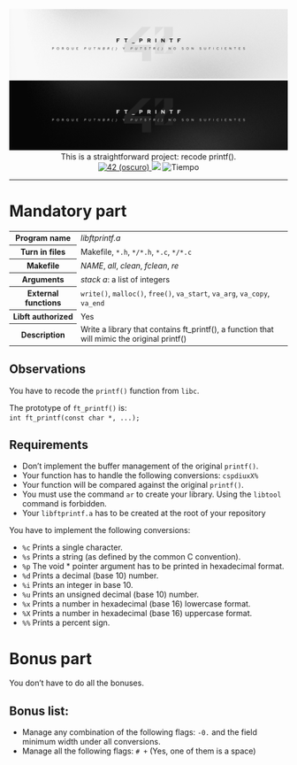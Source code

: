 <div align="center">
    <img src="https://github.com/15Galan/42_project-readmes/blob/master/banners/cursus/projects/ft_printf-light.png?raw=true#gh-light-mode-only" alt="Banner (claro)" />
    <img src="https://github.com/15Galan/42_project-readmes/blob/master/banners/cursus/projects/ft_printf-dark.png?raw=true#gh-dark-mode-only" alt="Banner (oscuro)" />
    <br>
    This is a straightforward project: recode printf().
    <br>
    <a href='https://profile.intra.42.fr/users/alvega-g' target="_blank">
        <img alt='42 (oscuro)' src='https://img.shields.io/badge/Málaga-black?style=flat&logo=42&logoColor=white'/>
    </a>
    <img src="https://img.shields.io/badge/score- 100%20%2F%20100-success?color=%2312bab9&style=flat" />
    <img src="https://wakatime.com/badge/user/018cd069-7ab6-4658-9d62-78d9b3970dd2/project/018cd092-90ed-44a8-ba1f-05ea0d64e74a.svg" alt="Tiempo" />
</div>

---

# Mandatory part

<table>
  <tr>
    <th>Program name</th>
    <td><em>libftprintf.a</em></td>
  </tr>
  <tr>
    <th>Turn in files</th>
    <td>Makefile, <code>*.h</code>, <code>*/*.h</code>, <code>*.c</code>, <code>*/*.c</code></td>
  </tr>
  <tr>
    <th>Makefile</th>
    <td><em>NAME</em>, <em>all</em>, <em>clean</em>, <em>fclean</em>, <em>re</em></td>
  </tr>
  <tr>
	<th>Arguments</th>
	<td><em>stack a</em>: a list of integers</td>
  </tr>
  <tr style>
    <th>External functions</th>
    <td><code>write()</code>, <code>malloc()</code>, <code>free()</code>, <code>va_start</code>, <code>va_arg</code>, <code>va_copy</code>, <code>va_end</code></td>
  </tr>
  <tr>
	<th>Libft authorized</th>
	<td>Yes</td>
  </tr>  
  <tr>
    <th>Description</th>
    <td>Write a library that contains ft_printf(), a function that will mimic the original printf()</td>
  </tr>
</table>

## Observations

You have to recode the `printf()` function from `libc`.

The prototype of ``ft_printf()`` is: <br>
``int ft_printf(const char *, ...);``

## Requirements
- Don’t implement the buffer management of the original ``printf()``.
- Your function has to handle the following conversions: ``cspdiuxX%``
- Your function will be compared against the original ``printf()``.
- You must use the command ``ar`` to create your library.
Using the ``libtool`` command is forbidden.
- Your ``libftprintf.a`` has to be created at the root of your repository

You have to implement the following conversions:
- ``%c`` Prints a single character.
- ``%s`` Prints a string (as defined by the common C convention).
- ``%p`` The void * pointer argument has to be printed in hexadecimal format.
- ``%d`` Prints a decimal (base 10) number.
- ``%i`` Prints an integer in base 10.
- ``%u`` Prints an unsigned decimal (base 10) number.
- ``%x`` Prints a number in hexadecimal (base 16) lowercase format.
- ``%X`` Prints a number in hexadecimal (base 16) uppercase format.
- ``%%`` Prints a percent sign.

# Bonus part

You don’t have to do all the bonuses.
## Bonus list:
- Manage any combination of the following flags: `-0.` and the field minimum width
under all conversions.
- Manage all the following flags: `# +` (Yes, one of them is a space)